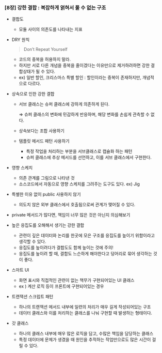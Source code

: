 ### [8장] 강한 결합 : 복잡하게 얽혀서 풀 수 없는 구조

- 결합도
    - 모듈 사이의 의존도를 나타내는 지표


- DRY 원칙

  > Don’t Repeat Yourself
  >
    - 코드의 중복을 허용하지 말라.
    - 하지만 서로 다른 개념을 중복을 줄이겠다는 이유만으로 제거하려하면 강한 결합상태가 될 수 있다.
    - ex) 일반 할인, 크리스마스 특별 할인 : 할인이라는 중복이 존재하지만, 개념적으로 다르다.


- 상속으로 인한 강한 결합
    - 서브 클래스는 슈퍼 클래스에 강하게 의존하게 된다.

      ⇒ 슈퍼 클래스의 변화에 민감하게 반응하며, 해당 변화를 손쉽게 관측할 수 없다.

    - 상속보다는 조합 사용하기
    - 템플릿 메서드 패턴 사용하기
        - 특정 작업을 처리하는 부분을 서브클래스로 캡슐화 하는 패턴
        - 슈퍼 클래스에 추상 메서드를 선언하고, 이를 서브 클래스에서 구현한다.


- 영향 스케치
    - 의존 관계를 그림으로 나타낸 것
    - 소스코드에서 자동으로 영향 스케치를 그려주는 도구도 있다. ex) Jig


- 특별한 이유 없이 public 사용하지 않기
    - 의도치 않은 외부 클래스에서 호출됨으로써 관계가 맺어질 수 있다.


- private 메서드가 많다면, 책임이 너무 많은 것은 아닌지 의심해보기


- 높은 응집도를 오해해서 생기는 강한 결합
    - 관련이 깊은 데이터와 논리를 한곳에 모은 구조를 응집도를 높이기 위함이라고 생각할 수 있다.
    - 응집도를 높이려다가 결합도도 함께 높이는 것에 주의!
    - 응집도를 높이려 할 때, 결합도 느슨하게 해야한다고 덩어리로 묶어 생각하는 것이 좋다.


- 스마트 UI
    - 화면 표시와 직접적인 관련이 없는 책무가 구현되어있는 UI 클래스
    - ex ) 계산 로직 등이 프론트에 구현되어있는 경우


- 트랜잭션 스크립트 패턴
    - 하나의 트랜잭션 메서드 내부에 일련의 처리가 매우 길게 작성되어있는 구조
    - 데이터 클래스와 이를 처리하는 클래스를 나눠 구현할 때 발생하는 형태이다.


- 갓 클래스
    - 하나의 클래스 내부에 매우 많은 로직을 담고, 수많은 책임을 담당하는 클래스
    - 특정 데이터에 문제가 생겼을 때 원인을 추적하는 작업만으로도 많은 시간이 걸릴 수 있다.
